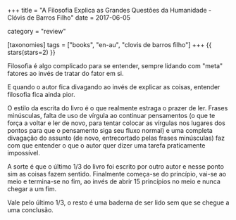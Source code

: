 +++
title = "A Filosofia Explica as Grandes Questões da Humanidade - Clóvis de Barros Filho"
date = 2017-06-05

category = "review"

[taxonomies]
tags = ["books", "en-au", "clovis de barros filho"]
+++
{{ stars(stars=2) }}

Filosofia é algo complicado para se entender, sempre lidando com "meta" fatores ao invés de tratar do fator em si.

E quando o autor fica divagando ao invés de explicar as coisas, entender filosofia fica ainda pior.

O estilo da escrita do livro é o que realmente estraga o prazer de ler. Frases minúsculas, falta de uso de vírgula ao continuar pensamentos (o que te força a voltar e ler de novo, para tentar colocar as vírgulas nos lugares dos pontos para que o pensamento siga seu fluxo normal) e uma completa divagação do assunto (de novo, entrecortado pelas frases minúsculas) faz com que entender o que o autor quer dizer uma tarefa praticamente impossível.

A sorte é que o último 1/3 do livro foi escrito por outro autor e nesse ponto sim as coisas fazem sentido. Finalmente começa-se do princípio, vai-se ao meio e termina-se no fim, ao invés de abrir 15 princípios no meio e nunca chegar a um fim.

Vale pelo último 1/3, o resto é uma baderna de ser lido sem que se chegue a uma conclusão.
